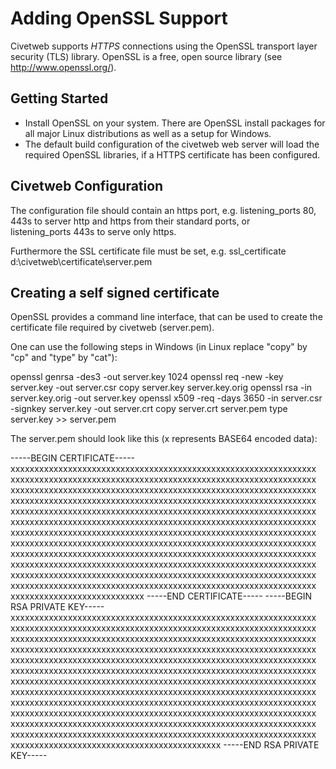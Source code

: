 Adding OpenSSL Support
=====

Civetweb supports *HTTPS* connections using the OpenSSL transport layer 
security (TLS) library. OpenSSL is a free, open source library (see
http://www.openssl.org/).


Getting Started
----

- Install OpenSSL on your system. There are OpenSSL install packages for all
  major Linux distributions as well as a setup for Windows.
- The default build configuration of the civetweb web server will load the
  required OpenSSL libraries, if a HTTPS certificate has been configured.
  

Civetweb Configuration
----
  
The configuration file should contain an https port, e.g.
  listening_ports 80, 443s
to server http and https from their standard ports, or  
  listening_ports 443s
to serve only https.

Furthermore the SSL certificate file must be set, e.g.
  ssl_certificate d:\civetweb\certificate\server.pem

  
Creating a self signed certificate
----

OpenSSL provides a command line interface, that can be used to create the 
certificate file required by civetweb (server.pem). 

One can use the following steps in Windows (in Linux replace "copy" by "cp"
and "type" by "cat"):

  openssl genrsa -des3 -out server.key 1024
  openssl req -new -key server.key -out server.csr
  copy server.key server.key.orig
  openssl rsa -in server.key.orig -out server.key
  openssl x509 -req -days 3650 -in server.csr -signkey server.key -out server.crt
  copy server.crt server.pem
  type server.key >> server.pem


The server.pem should look like this (x represents BASE64 encoded data):

-----BEGIN CERTIFICATE-----
xxxxxxxxxxxxxxxxxxxxxxxxxxxxxxxxxxxxxxxxxxxxxxxxxxxxxxxxxxxxxxxx
xxxxxxxxxxxxxxxxxxxxxxxxxxxxxxxxxxxxxxxxxxxxxxxxxxxxxxxxxxxxxxxx
xxxxxxxxxxxxxxxxxxxxxxxxxxxxxxxxxxxxxxxxxxxxxxxxxxxxxxxxxxxxxxxx
xxxxxxxxxxxxxxxxxxxxxxxxxxxxxxxxxxxxxxxxxxxxxxxxxxxxxxxxxxxxxxxx
xxxxxxxxxxxxxxxxxxxxxxxxxxxxxxxxxxxxxxxxxxxxxxxxxxxxxxxxxxxxxxxx
xxxxxxxxxxxxxxxxxxxxxxxxxxxxxxxxxxxxxxxxxxxxxxxxxxxxxxxxxxxxxxxx
xxxxxxxxxxxxxxxxxxxxxxxxxxxxxxxxxxxxxxxxxxxxxxxxxxxxxxxxxxxxxxxx
xxxxxxxxxxxxxxxxxxxxxxxxxxxxxxxxxxxxxxxxxxxxxxxxxxxxxxxxxxxxxxxx
xxxxxxxxxxxxxxxxxxxxxxxxxxxxxxxxxxxxxxxxxxxxxxxxxxxxxxxxxxxxxxxx
xxxxxxxxxxxxxxxxxxxxxxxxxxxxxxxxxxxxxxxxxxxxxxxxxxxxxxxxxxxxxxxx
xxxxxxxxxxxxxxxxxxxxxxxxxxxxxxxxxxxxxxxxxxxxxxxxxxxxxxxxxxxxxxxx
xxxxxxxxxxxxxxxxxxxxxxxxxxxxxxxxxxxxxxxxxxxxxxxxxxxxxxxxxxxxxxxx
xxxxxxxxxxxxxxxxxxxxxxxxxxxx
-----END CERTIFICATE-----
-----BEGIN RSA PRIVATE KEY-----
xxxxxxxxxxxxxxxxxxxxxxxxxxxxxxxxxxxxxxxxxxxxxxxxxxxxxxxxxxxxxxxx
xxxxxxxxxxxxxxxxxxxxxxxxxxxxxxxxxxxxxxxxxxxxxxxxxxxxxxxxxxxxxxxx
xxxxxxxxxxxxxxxxxxxxxxxxxxxxxxxxxxxxxxxxxxxxxxxxxxxxxxxxxxxxxxxx
xxxxxxxxxxxxxxxxxxxxxxxxxxxxxxxxxxxxxxxxxxxxxxxxxxxxxxxxxxxxxxxx
xxxxxxxxxxxxxxxxxxxxxxxxxxxxxxxxxxxxxxxxxxxxxxxxxxxxxxxxxxxxxxxx
xxxxxxxxxxxxxxxxxxxxxxxxxxxxxxxxxxxxxxxxxxxxxxxxxxxxxxxxxxxxxxxx
xxxxxxxxxxxxxxxxxxxxxxxxxxxxxxxxxxxxxxxxxxxxxxxxxxxxxxxxxxxxxxxx
xxxxxxxxxxxxxxxxxxxxxxxxxxxxxxxxxxxxxxxxxxxxxxxxxxxxxxxxxxxxxxxx
xxxxxxxxxxxxxxxxxxxxxxxxxxxxxxxxxxxxxxxxxxxxxxxxxxxxxxxxxxxxxxxx
xxxxxxxxxxxxxxxxxxxxxxxxxxxxxxxxxxxxxxxxxxxxxxxxxxxxxxxxxxxxxxxx
xxxxxxxxxxxxxxxxxxxxxxxxxxxxxxxxxxxxxxxxxxxxxxxxxxxxxxxxxxxxxxxx
xxxxxxxxxxxxxxxxxxxxxxxxxxxxxxxxxxxxxxxxxxxxxxxxxxxxxxxxxxxxxxxx
xxxxxxxxxxxxxxxxxxxxxxxxxxxxxxxxxxxxxxxxxxxx
-----END RSA PRIVATE KEY-----
